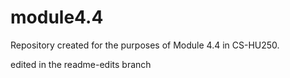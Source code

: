 # module4.4
Repository created for the purposes of Module 4.4 in CS-HU250.

edited in the readme-edits branch
